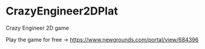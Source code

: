 # CrazyEngineer2DPlat
Crazy Engineer 2D game 

Play the game for free  →
https://www.newgrounds.com/portal/view/684396 
